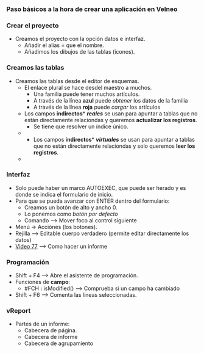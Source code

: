 


### Paso básicos a la hora de crear una aplicación en Velneo
### Crear el proyecto
* Creamos el proyecto con la opción datos e interfaz.
  * Añadir el alias = que el nombre.
  * Añadimos los dibujos de las tablas (iconos).
 
### Creamos las tablas
* Creamos las tablas desde el editor de esquemas.
  *  El enlace plural se hace desdel maestro a muchos.
     * Una familia puede tener muchos artículos.
     * A través de la línea **azul** puede *obtener* los datos de la familia
     *  A través de la línea **roja** puede *cargar* los artículos
   * Los campos **indirectos*** ***reales*** se usan para apuntar a tablas que no están directamente relaciondas y queremos **actualizar los registros**.
     * Se tiene que resolver un índice único.  
   * * Los campos **indirectos*** ***virtuales*** se usan para apuntar a tablas que no están directamente relaciondas y solo queremos **leer los registros**. 
   * 
### Interfaz
* Solo puede haber un marco AUTOEXEC, que puede ser herado y es donde se indica el formulario de inicio.
* Para que se pueda avanzar con ENTER dentro del formulario:
   *  Creamos un botón de alto y ancho 0.
   *  Lo ponemos como *botón por defecto*
   *  Comando --> Mover foco al control siguiente
 * Menú -> Acciónes (los botones).  
 * Rejilla --> Editable cuerpo verdadero (permite editar directamente los datos)
 * [Video 77](https://www.youtube.com/watch?v=-1NGm5foTdo&list=PL-bVpgNOlmioFuAHHTmRlXX2dlof9w_tY&index=77) --> Como hacer un informe 
   
### Programación 
   * Shift + F4 --> Abre el asistente de programación.
   * Funciones de **campo**:
     *  #FCH **:** isModified() --> Comprueba si un campo ha cambiado
   * Shift + F6 --> Comenta las líneas seleccionadas.
   
### vReport
   * Partes de un informe:
     *  Cabecera de página.
     *  Cabecera de informe
     *  Cabecera de agrupamiento

<!--stackedit_data:
eyJoaXN0b3J5IjpbNDY3OTQwNDgsLTc4NDgzNjMyLDE1MDg4ND
ExODQsOTQ2MDI1MjgzLC0xNzc1NDk4ODM4LC05ODIyMDQyODYs
LTIyNjk4MDUzNSw5MzEwNzcxNzcsNTU3MjEwNDM0LDE4MjIwNj
czNTUsMTk1MjcxODc5NiwtMTEyMzQ0Mzk1NCw1Njg5NzMwODgs
ODMwMTE5MzE4LDE0ODA0ODMxODYsNDA1ODQwNzg2LDExMjc5NT
Y4MzJdfQ==
-->